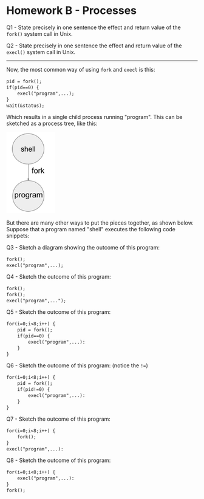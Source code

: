 # Homework B - Processes

Q1 -  State precisely in one sentence the effect and return value of the `fork()` system call in Unix.

Q2 - State precisely in one sentence the effect and return value of the `execl()` system call in Unix.

<hr>

Now, the most common way of using `fork` and `execl` is this:

```
pid = fork();
if(pid==0) {
    execl("program",...);
}    
wait(&status);
```

Which results in a single child process running "program".
This can be sketched as a process tree, like this:

<img src="homework-b-tree.png" width=128/>

But there are many other ways to put the pieces together,
as shown below.  Suppose that a program named "shell"
executes the following code snippets:

Q3 - Sketch a diagram showing the outcome of this program:

```
fork();
execl("program",...);
```

Q4 - Sketch the outcome of this program:
```
fork();
fork();
execl("program",...");
```

Q5 - Sketch the outcome of this program:
```
for(i=0;i<8;i++) {
    pid = fork();
    if(pid==0) {
        execl("program",...):
    }
}
```

Q6 - Sketch the outcome of this program: (notice the `!=`)
```
for(i=0;i<8;i++) {
    pid = fork();
    if(pid!=0) {
        execl("program",...):
    }
}
```

Q7 - Sketch the outcome of this program:
```
for(i=0;i<8;i++) {
    fork();
}
execl("program",...):
```

Q8 - Sketch the outcome of this program:
```
for(i=0;i<8;i++) {
    execl("program",...):
}
fork();
```
